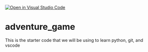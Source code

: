 [![Open in Visual Studio Code](https://classroom.github.com/assets/open-in-vscode-2e0aaae1b6195c2367325f4f02e2d04e9abb55f0b24a779b69b11b9e10269abc.svg)](https://classroom.github.com/online_ide?assignment_repo_id=17641041&assignment_repo_type=AssignmentRepo)
# adventure_game
This is the starter code that we will be using to learn python, git, and vscode
